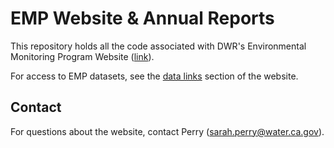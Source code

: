 # EMP Website & Annual Reports

This repository holds all the code associated with DWR's Environmental Monitoring Program Website ([link](https://emp-dwr.github.io/emp-website/)).

For access to EMP datasets, see the [data links](https://emp-des.github.io/emp-reports/data-links.html) section of the website. 

## Contact

For questions about the website, contact Perry (sarah.perry@water.ca.gov).
